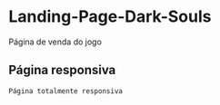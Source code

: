 # Landing-Page-Dark-Souls
Página de venda do jogo

## Página responsiva
    Página totalmente responsiva